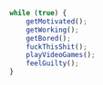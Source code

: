 ```js
while (true) {
	getMotivated();
	getWorking();
	getBored();
	fuckThisShit();
	playVideoGames();
	feelGuilty();
}
```

<!--
**Omar-Handouk/Omar-Handouk** is a ✨ _special_ ✨ repository because its `README.md` (this file) appears on your GitHub profile.

Here are some ideas to get you started:

- 🔭 I’m currently working on ...
- 🌱 I’m currently learning ...
- 👯 I’m looking to collaborate on ...
- 🤔 I’m looking for help with ...
- 💬 Ask me about ...
- 📫 How to reach me: ...
- 😄 Pronouns: ...
- ⚡ Fun fact: ...
-->
